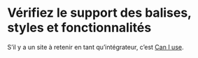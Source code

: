 Vérifiez le support des balises, styles et fonctionnalités
==========================================================

S’il y a un site à retenir en tant qu’intégrateur, c’est [Can I use](https://caniuse.com/).

